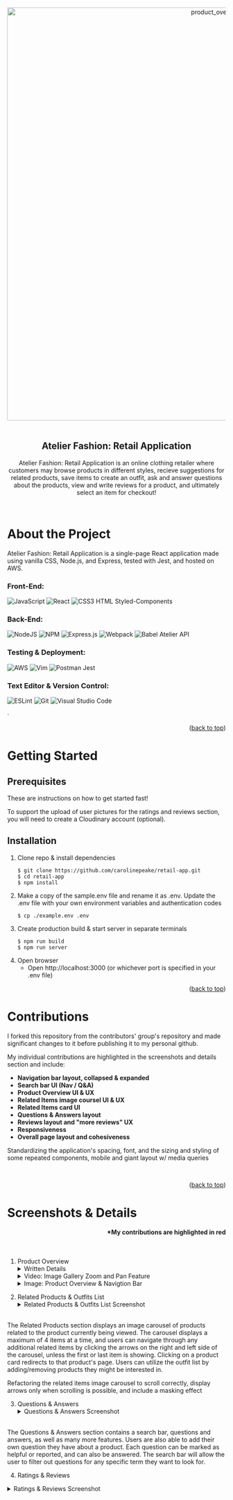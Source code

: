 <!-- Improved compatibility of back to top link: See: https://github.com/othneildrew/Best-README-Template/pull/73 -->
<a name="readme-top"></a>

<!-- PROJECT LOGO -->
<br />
<div align="center">
  <a href="http://ec2-54-177-39-198.us-west-1.compute.amazonaws.com:3000">
   <img align="center" width="950" alt="product_overview" src="https://user-images.githubusercontent.com/100883305/233085638-2442e07a-9868-4fa0-bc14-cb01ee6b42dd.png">
    <!-- ******************************************************************** -->

<!-- gif of scrolling up and down and some functionality -->
  </a>
</div>
<br/>

<h2 align="center">Atelier Fashion: Retail Application</h2>


<p align="center">Atelier Fashion: Retail Application is an online clothing retailer where customers may browse products in different styles, recieve suggestions for related products, save items to create an outfit, ask and answer questions about the products, view and write reviews for a product, and ultimately select an item for checkout!</p>

<br/>

# About the Project

  <p align="left">
   Atelier Fashion: Retail Application is a single-page React application made using vanilla CSS, Node.js, and Express, tested with Jest, and hosted on AWS.</p>


### Front-End:

 ![JavaScript](https://img.shields.io/badge/JavaScript-323330?style=for-the-badge&logo=javascript&logoColor=F7DF1E)
         ![React](https://img.shields.io/badge/react-%2320232a.svg?style=for-the-badge&logo=react&logoColor=%2361DAFB)
         ![CSS3](https://img.shields.io/badge/css3-%231572B6.svg?style=for-the-badge&logo=css3&logoColor=white)
          HTML
          Styled-Components

### Back-End:

![NodeJS](https://img.shields.io/badge/node.js-6DA55F?style=for-the-badge&logo=node.js&logoColor=white)
          ![NPM](https://img.shields.io/badge/NPM-%23000000.svg?style=for-the-badge&logo=npm&logoColor=white)
          ![Express.js](https://img.shields.io/badge/Express.js-000000?style=for-the-badge&logo=express&logoColor=white)
          ![Webpack](https://img.shields.io/badge/webpack-%238DD6F9.svg?style=for-the-badge&logo=webpack&logoColor=black)
          ![Babel](https://img.shields.io/badge/Babel-F9DC3e?style=for-the-badge&logo=babel&logoColor=black)
Atelier API

### Testing & Deployment:

![AWS](https://img.shields.io/badge/AWS-%23FF9900.svg?style=for-the-badge&logo=amazon-aws&logoColor=white)
           ![Vim](https://img.shields.io/badge/VIM-%2311AB00.svg?style=for-the-badge&logo=vim&logoColor=white)
           ![Postman](https://img.shields.io/badge/Postman-FF6C37?style=for-the-badge&logo=Postman&logoColor=white)
            Jest

### Text Editor & Version Control:

![ESLint](https://img.shields.io/badge/ESLint-4B3263?style=for-the-badge&logo=eslint&logoColor=white)
        ![Git](https://img.shields.io/badge/git-%23F05033.svg?style=for-the-badge&logo=git&logoColor=white)
        ![Visual Studio Code](https://img.shields.io/badge/Visual_Studio_Code-0078D4?style=for-the-badge&logo=visual%20studio%20code&logoColor=white)

</col>


   ·<!-- DEMO LINK
      <a href="https://github.com/ph-castle/apples2oranges">View Demo(DEMO LINK HERE!!!!)</a>
    -->



  <p align="right">
                  (<a href="#readme-top">back to top</a>)</p>

 <!-- GETTING STARTED -->
# Getting Started

## Prerequisites

These are instructions on how to get started fast!

To support the upload of user pictures for the ratings and reviews section, you will need to create a Cloudinary account (optional).

## Installation

1. Clone repo & install dependencies
   ```
   $ git clone https://github.com/carolinepeake/retail-app.git
   $ cd retail-app
   $ npm install
   ```
2. Make a copy of the sample.env file and rename it as .env. Update the .env file with your own environment variables and authentication codes
   ```
   $ cp ./example.env .env
   ```
3. Create production build & start server in separate terminals
   ```
   $ npm run build
   $ npm run server
   ```
4. Open browser
   - Open http://localhost:3000 (or whichever port is specified in your .env file)


<!-- TOC: ADD LINKS FOR THE MAIN SECTIONS HERE -->

  <p align="right">
                  (<a href="#readme-top">back to top</a>)</p>

 # Contributions

I forked this repository from the contributors' group's repository and made significant changes to it before publishing it to my personal github.

My individual contributions are highlighted in the screenshots and details section and include: <!-- INCLUDE SCREENSHOTS -->
<br/>
* **Navigation bar layout, collapsed & expanded**
* **Search bar UI (Nav / Q&A)**
* **Product Overview UI & UX**
* **Related Items image coursel UI & UX**
* **Related Items card UI**
* **Questions & Answers layout**
* **Reviews layout and "more reviews" UX**
* **Responsiveness**
* **Overall page layout and cohesiveness**

Standardizing the application's spacing, font, and the sizing and styling of some repeated components, mobile and giant layout w/ media queries

<br/>

  <p align="right">
        (<a href="#readme-top">back to top</a>)
      </p>


# Screenshots & Details
<h4 align="right">*My contributions are highlighted in red</h4>

<br/>


1. Product Overview
   <details>
     <summary>Written Details</summary>
     <p>The Product Overview section displays product information, available styles, and an image gallery for the selected product. Users may select a particular style by clicking on its thumbnail, and view additional images of this style by clicking through the image carousel on the left side of the main image or using the forward and back arrows to either side of the main image. Clicking on the main image will expand it and clicking on the expanded image will zoom the image 2.5 times and allow the user to pan the zoom image on hover. Clicking the main image again will exit the enlarged view.</p>
   </details>
    <details>
    <summary>Video: Image Gallery Zoom and Pan Feature</summary>
     <img width="950" align="center" alt="product_nav" src="https://user-images.githubusercontent.com/100883305/233085544-081dd73e-ced4-42be-997a-ca6defee1bcd.gif">
    </details>
    <details>
    <summary>Image: Product Overview & Navigtion Bar</summary>
    <img width="950" alt="Product Overview with Navigation Bar" src="https://user-images.githubusercontent.com/100883305/233090260-aa25d48e-66e7-4305-bf44-644c31c88e5e.png">
    </details>




<!--  ![Product Overview Screenshot](images/product_overview.png)-->

2.  Related Products & Outfits List
    <details>
    <summary> Related Products & Outfits List Screenshot</summary>
      <img width="950" align="center" alt="new_related" src="https://user-images.githubusercontent.com/100883305/233085678-8e730dc7-8c6d-46c0-a64c-9538456da3a9.png">
  </details>
   <br> The Related Products section displays an image carousel of products related to the product currently being viewed. The carousel displays a maximum of 4 items at a time, and users can navigate through any additional related items by clicking the arrows on the right and left side of the carousel, unless the first or last item is showing. Clicking on a product card redirects to that product's page. Users can utilize the outfit list by adding/removing products they might be interested in.

   Refactoring the related items image carousel to scroll correctly, display arrows only when scrolling is possible, and include a masking effect

3.  Questions & Answers
    <details>
    <summary> Questions & Answers Screenshot</summary>
       <img width="950" align="center" alt="questions and answers" src="https://user-images.githubusercontent.com/100883305/233085608-99418387-8828-49e0-9506-a422b7b0260d.png">
    </details>
   <br> The Questions & Answers section contains a search bar, questions and answers, as well as many more features. Users are also able to add their own question they have about a product. Each question can be marked as helpful or reported, and can also be answered. The search bar will allow the user to filter out questions for any specific term they want to look for.


4.  Ratings & Reviews

  <details>
    <summary> Ratings & Reviews Screenshot </summary>

        <img width="950" align="center" alt="ratings and reviews" src="https://user-images.githubusercontent.com/100883305/233085585-5bdfec2f-ac1d-46e8-a786-4a4383b41fa5.png">
      </details>
   <br>The ratings and reviews section shows all reviews for the current product being displayed, as well as a breakdown of the ratings and product characteristics. The list of reviews can be sorted by relevance, helpfulness, or date. The user can also filter reviews by their star ratings. A user may add their own review to the list. Reviews can also be marked as helpful or reported.


  <p align="right">(<a href="#readme-top">back to top</a>)</p>



<p align="right">(<a href="#readme-top">back to top</a>)</p>

<!-- CONTACT -->
# Contributors

<table>
  <tr>
    <th>Caroline P</th>
    <th>Andy </th>
    <th>Gary</th>
    <th>Ibraheem</th>
  </tr>
  <!-- Sections -->
   <tr>
    <th>Product Overview & Related Items Carousel</th>
    <th>Related Items Cards & Outfit List</th>
    <th>Questions & Answers</th>
    <th>Ratings & Reviews</th>
   </tr>
  <tr>
    <td>
<!-- GITHUB LINKS      -->
      <a href="https://github.com/carolinepeake"> <!-- Caroline    -->
        <img src="https://img.shields.io/badge/github%20-%23121011.svg?&style=for-the-badge&logo=github&logoColor=white"/>
      </a>
    <td>
      <a href="https://github.com/andy"> <!-- Andy    -->
        <img src="https://img.shields.io/badge/github%20-%23121011.svg?&style=for-the-badge&logo=github&logoColor=white"/>
      </a>
    </td>
    <td>
      <a href="https://github.com/gary"> <!-- Gary    -->
        <img src="https://img.shields.io/badge/github%20-%23121011.svg?&style=for-the-badge&logo=github&logoColor=white"/>
      </a>
    </td>
    <td>
      <a href="https://github.com/ibr"> <!-- Ibr    -->
        <img src="https://img.shields.io/badge/github%20-%23121011.svg?&style=for-the-badge&logo=github&logoColor=white"/>
      </a>
    </td>
  <tr>
      <!-- LINKEDIN LINKS      -->
    <td>
      <a href="https://www.linkedin.com/in/carolinepeake/"> <!-- Caroline    -->
        <img src="https://img.shields.io/badge/linkedin%20-%230077B5.svg?&style=for-the-badge&logo=linkedin&logoColor=white"/>
      </a>
    </td>
    <td>
      <a href="https://www.linkedin.com/in/andy/">  <!-- Andy    -->
        <img src="https://img.shields.io/badge/linkedin%20-%230077B5.svg?&style=for-the-badge&logo=linkedin&logoColor=white"/>
      </a>
    </td>
    <td>
      <a href="https://www.linkedin.com/in/gary/">  <!-- Gary    -->
        <img src="https://img.shields.io/badge/linkedin%20-%230077B5.svg?&style=for-the-badge&logo=linkedin&logoColor=white"/>
      </a>
    </td>
     <td>
      <a href="https://www.linkedin.com/in/Ibr/"> <!-- Ibr    -->
        <img src="https://img.shields.io/badge/linkedin%20-%230077B5.svg?&style=for-the-badge&logo=linkedin&logoColor=white"/>
      </a>
    </td>
</table>

<p align="right">(<a href="#readme-top">back to top</a>)</p>



